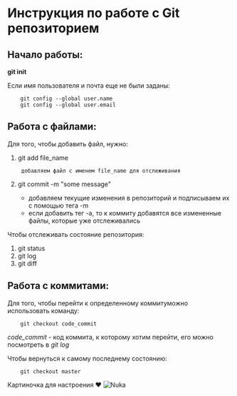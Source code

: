 # Инструкция по работе с Git репозиторием

## Начало работы:

**git init**

Если имя пользователя и почта еще не были заданы:

        git config --global user.name
        git config --global user.email

## Работа с файлами:
Для того, чтобы добавить файл, нужно:
1. git add file_name

        добавляем файл с именем file_name для отслеживания

2. git commit -m "some message"

    * добавляем текущие изменения в репозиторий и подписываем их с помощью тега -m
    * если добавить тег -а, то к коммиту добавятся все измененные файлы, которые уже отслеживались

Чтобы отслеживать состояние репозитория:
1. git status
2. git log
3. git diff

## Работа с коммитами:
Для того, чтобы перейти к определенному коммитуможно использовать команду: 

        git checkout code_commit

*code_commit* - код коммита, к которому хотим перейти, его можно посмотреть в *git log*

Чтобы вернуться к самому последнему состоянию:

        git checkout master

Картиночка для настроения ❤
![Nuka](Nuka_Girl.png)